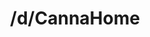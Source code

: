 ---
title: /d/CannaHome
link_onion: http://vworp2mspe566cws.onion/to/dread/fd6199c172
tags:
  - cannahome
---